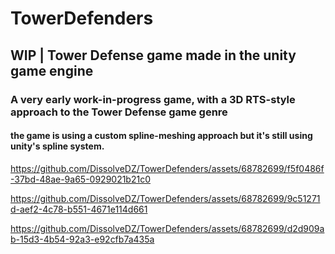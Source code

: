 # TowerDefenders
## WIP | Tower Defense game made in the unity game engine <br>
### A very early work-in-progress game, with a 3D RTS-style approach to the Tower Defense game genre
#### the game is using a custom spline-meshing approach but it's still using unity's spline system.

https://github.com/DissolveDZ/TowerDefenders/assets/68782699/f5f0486f-37bd-48ae-9a65-0929021b21c0

https://github.com/DissolveDZ/TowerDefenders/assets/68782699/9c51271d-aef2-4c78-b551-4671e114d661

https://github.com/DissolveDZ/TowerDefenders/assets/68782699/d2d909ab-15d3-4b54-92a3-e92cfb7a435a
